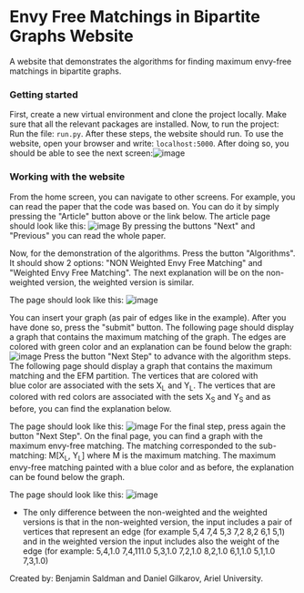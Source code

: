 # Envy Free Matchings in Bipartite Graphs Website
A website that demonstrates the algorithms for finding maximum envy-free matchings
in bipartite graphs.

### Getting started
First, create a new virtual environment and clone the project locally.
Make sure that all the relevant packages are installed.
Now, to run the project:  
Run the file: ```run.py```. After these steps, the website should run. To use the website, open your
browser and write: ```localhost:5000```. After doing so, you should be able to see the next screen:![image](https://github.com/danigil/networkx/assets/93070344/e870d217-d509-4e6f-baa4-b04a3a5a0d8f)

### Working with the website
From the home screen, you can navigate to other screens.
For example, you can read the paper that the code was based on. You can do it by simply pressing
the "Article" button above or the link below.
The article page should look like this:
![image](https://github.com/danigil/networkx/assets/93070344/91767ef7-32e6-4afe-8d3a-2693621ad4af)
By pressing the buttons "Next" and "Previous" you can read the whole paper.

Now, for the demonstration of the algorithms. Press the button "Algorithms". It should show 2 options:
"NON Weighted Envy Free Matching" and "Weighted Envy Free Matching". The next explanation will be on the non-weighted version, the weighted
version is similar.

The page should look like this:
![image](https://github.com/danigil/networkx/assets/93070344/88a1abc3-df7e-41c3-ad55-efb36f634e98)

You can insert your graph (as pair of edges like in the example). After you have done so, press the "submit" button. 
The following page should display a graph that contains the maximum matching of the graph. The edges are colored with green
color and an explanation can be found below the graph:
![image](https://github.com/danigil/networkx/assets/93070344/91db5591-bd01-446f-9fe0-cc7a9ca52df0)
Press the button "Next Step" to advance with the algorithm steps.
The following page should display a graph that contains the maximum matching and the EFM partition. The vertices that are colored with  
blue color are associated with the sets X<sub>L</sub> and Y<sub>L</sub>. The vertices that are colored with red colors are associated with the sets 
 X<sub>S</sub> and Y<sub>S</sub> and as before, you can find the explanation below.
 
 The page should look like this:
 ![image](https://github.com/danigil/networkx/assets/93070344/0f125b03-5bf7-448a-a636-00dd42aeb830)
 For the final step, press again the button "Next Step". On the final page, you can find a graph with the maximum envy-free matching.
 The matching corresponded to the sub-matching: M[X<sub>L</sub>, Y<sub>L</sub>] where M is the maximum matching. The maximum envy-free matching
 painted with a blue color and as before, the explanation can be found below the graph.

 The page should look like this:
 ![image](https://github.com/danigil/networkx/assets/93070344/51cfb9d9-182e-467c-8c43-69c6acc45fc8)

* The only difference between the non-weighted and the weighted versions is that in the non-weighted version, the input includes a pair of vertices that represent
an edge (for example 5,4 7,4 5,3 7,2 8,2 6,1 5,1) and in the weighted version the input includes also the weight of the edge 
(for example: 5,4,1.0 7,4,111.0 5,3,1.0 7,2,1.0 8,2,1.0 6,1,1.0 5,1,1.0 7,3,1.0)

Created by: Benjamin Saldman and Daniel Gilkarov, Ariel University.
